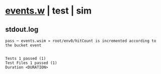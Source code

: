 # [events.w](../../../../../../examples/tests/sdk_tests/bucket/events.w) | test | sim

## stdout.log
```log
pass ─ events.wsim » root/env0/hitCount is incremented according to the bucket event
 
 
Tests 1 passed (1)
Test Files 1 passed (1)
Duration <DURATION>
```

